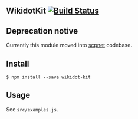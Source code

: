 ## WikidotKit [![Build Status](https://travis-ci.org/resure/wikidot-kit.svg?branch=master)](https://travis-ci.org/resure/wikidot-kit)

## Deprecation notive

Currently this module moved into [scpnet](https://github.com/resure/scpnet) codebase.

## Install

```
$ npm install --save wikidot-kit
```


## Usage

See `src/examples.js`.
